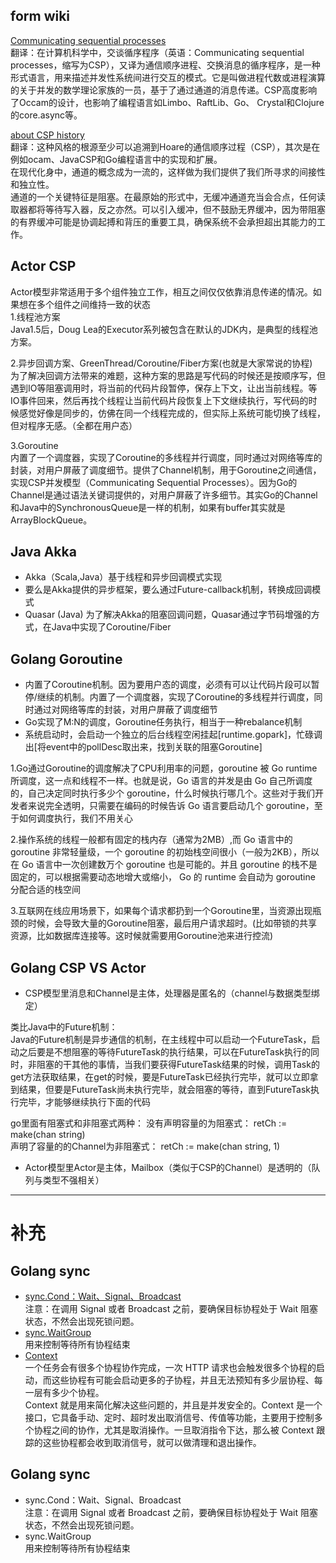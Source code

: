 <!--
 * @Author: your name
 * @Date: 2022-04-19 10:27:41
 * @LastEditTime: 2022-04-19 20:57:27
 * @LastEditors: Please set LastEditors
 * @Description: 打开koroFileHeader查看配置 进行设置: https://github.com/OBKoro1/koro1FileHeader/wiki/%E9%85%8D%E7%BD%A
 * @FilePath: /golang-base/golang_CSP.md
-->
## form wiki
[Communicating sequential processes](https://en.wikipedia.org/wiki/Communicating_sequential_processes)  
翻译：在计算机科学中，交谈循序程序（英语：Communicating sequential processes，缩写为CSP），又译为通信顺序进程、交换消息的循序程序，是一种形式语言，用来描述并发性系统间进行交互的模式。它是叫做进程代数或进程演算的关于并发的数学理论家族的一员，基于了通过通道的消息传递。CSP高度影响了Occam的设计，也影响了编程语言如Limbo、RaftLib、Go、 Crystal和Clojure的core.async等。  

[about CSP history](https://clojure.org/news/2013/06/28/clojure-clore-async-channels#_history)  
翻译：这种风格的根源至少可以追溯到Hoare的通信顺序过程（CSP），其次是在例如ocam、JavaCSP和Go编程语言中的实现和扩展。  
在现代化身中，通道的概念成为一流的，这样做为我们提供了我们所寻求的间接性和独立性。  
通道的一个关键特征是阻塞。在最原始的形式中，无缓冲通道充当会合点，任何读取器都将等待写入器，反之亦然。可以引入缓冲，但不鼓励无界缓冲，因为带阻塞的有界缓冲可能是协调起搏和背压的重要工具，确保系统不会承担超出其能力的工作。

## Actor CSP
Actor模型非常适用于多个组件独立工作，相互之间仅仅依靠消息传递的情况。如果想在多个组件之间维持一致的状态  
1.线程池方案  
Java1.5后，Doug Lea的Executor系列被包含在默认的JDK内，是典型的线程池方案。  

2.异步回调方案、GreenThread/Coroutine/Fiber方案(也就是大家常说的协程)  
为了解决回调方法带来的难题，这种方案的思路是写代码的时候还是按顺序写，但遇到IO等阻塞调用时，将当前的代码片段暂停，保存上下文，让出当前线程。等IO事件回来，然后再找个线程让当前代码片段恢复上下文继续执行，写代码的时候感觉好像是同步的，仿佛在同一个线程完成的，但实际上系统可能切换了线程，但对程序无感。（全都在用户态）  

3.Goroutine  
内置了一个调度器，实现了Coroutine的多线程并行调度，同时通过对网络等库的封装，对用户屏蔽了调度细节。提供了Channel机制，用于Goroutine之间通信，实现CSP并发模型（Communicating Sequential Processes）。因为Go的Channel是通过语法关键词提供的，对用户屏蔽了许多细节。其实Go的Channel和Java中的SynchronousQueue是一样的机制，如果有buffer其实就是ArrayBlockQueue。  

## Java Akka 
* Akka（Scala,Java）基于线程和异步回调模式实现  
* 要么是Akka提供的异步框架，要么通过Future-callback机制，转换成回调模式  
* Quasar (Java) 为了解决Akka的阻塞回调问题，Quasar通过字节码增强的方式，在Java中实现了Coroutine/Fiber  

## Golang Goroutine
* 内置了Coroutine机制。因为要用户态的调度，必须有可以让代码片段可以暂停/继续的机制。内置了一个调度器，实现了Coroutine的多线程并行调度，同时通过对网络等库的封装，对用户屏蔽了调度细节  
* Go实现了M:N的调度，Goroutine任务执行，相当于一种rebalance机制  
* 系统启动时，会启动一个独立的后台线程空闲挂起[runtime.gopark]，忙碌调出[将event中的pollDesc取出来，找到关联的阻塞Goroutine]  

1.Go通过Goroutine的调度解决了CPU利用率的问题，goroutine 被 Go runtime 所调度，这一点和线程不一样。也就是说，Go 语言的并发是由 Go 自己所调度的，自己决定同时执行多少个 goroutine，什么时候执行哪几个。这些对于我们开发者来说完全透明，只需要在编码的时候告诉 Go 语言要启动几个 goroutine，至于如何调度执行，我们不用关心  

2.操作系统的线程一般都有固定的栈内存（通常为2MB）,而 Go 语言中的 goroutine 非常轻量级，一个 goroutine 的初始栈空间很小（一般为2KB），所以在 Go 语言中一次创建数万个 goroutine 也是可能的。并且 goroutine 的栈不是固定的，可以根据需要动态地增大或缩小， Go 的 runtime 会自动为 goroutine 分配合适的栈空间  

3.互联网在线应用场景下，如果每个请求都扔到一个Goroutine里，当资源出现瓶颈的时候，会导致大量的Goroutine阻塞，最后用户请求超时。(比如带锁的共享资源，比如数据库连接等。这时候就需要用Goroutine池来进行控流)  

## Golang CSP VS Actor
* CSP模型里消息和Channel是主体，处理器是匿名的（channel与数据类型绑定）  

类比Java中的Future机制：  
Java的Future机制是异步通信的机制，在主线程中可以启动一个FutureTask，启动之后要是不想阻塞的等待FutureTask的执行结果，可以在FutureTask执行的同时，非阻塞的干其他的事情，当我们要获得FutureTask结果的时候，调用Task的get方法获取结果，在get的时候，要是FutureTask已经执行完毕，就可以立即拿到结果，但要是FutureTask尚未执行完毕，就会阻塞的等待，直到FutureTask执行完毕，才能够继续执行下面的代码 

go里面有阻塞式和非阻塞式两种： 
没有声明容量的为阻塞式： retCh := make(chan string)  
声明了容量的的Channel为非阻塞式： retCh := make(chan string, 1)  

* Actor模型里Actor是主体，Mailbox（类似于CSP的Channel）是透明的（队列与类型不强相关）  

---
# 补充
## Golang sync
* [sync.Cond：Wait、Signal、Broadcast](https://github.com/singgel/golang-base/blob/main/sync_cond/main.go)  
注意：在调用 Signal 或者 Broadcast 之前，要确保目标协程处于 Wait 阻塞状态，不然会出现死锁问题。  
* [sync.WaitGroup](https://github.com/singgel/golang-base/blob/main/sync_wg/main.go)  
用来控制等待所有协程结束  
* [Context](https://github.com/singgel/golang-base/blob/main/sync_context/main.go)  
一个任务会有很多个协程协作完成，一次 HTTP 请求也会触发很多个协程的启动，而这些协程有可能会启动更多的子协程，并且无法预知有多少层协程、每一层有多少个协程。  
Context 就是用来简化解决这些问题的，并且是并发安全的。Context 是一个接口，它具备手动、定时、超时发出取消信号、传值等功能，主要用于控制多个协程之间的协作，尤其是取消操作。一旦取消指令下达，那么被 Context 跟踪的这些协程都会收到取消信号，就可以做清理和退出操作。  

## Golang sync
* sync.Cond：Wait、Signal、Broadcast  
注意：在调用 Signal 或者 Broadcast 之前，要确保目标协程处于 Wait 阻塞状态，不然会出现死锁问题。
* sync.WaitGroup  
用来控制等待所有协程结束